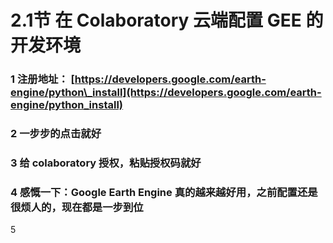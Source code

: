 # 2.1节 在 Colaboratory 云端配置 GEE 的开发环境

### 1 注册地址： [https://developers.google.com/earth-engine/python\_install](https://developers.google.com/earth-engine/python_install)

### 2 一步步的点击就好

### 3 给 colaboratory 授权，粘贴授权码就好

### 4 感慨一下：Google Earth Engine 真的越来越好用，之前配置还是很烦人的，现在都是一步到位

5



